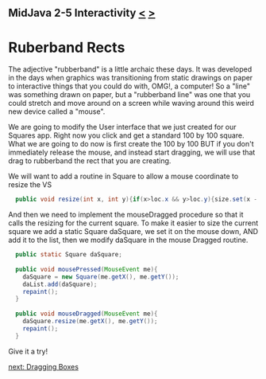 ## MidJava 2-5 Interactivity [&LT;](MJ0204.md) [&GT;](MJ0206.md)
# Ruberband Rects
The adjective "rubberband" is a little archaic these days. It was developed in the days when graphics was transitioning from static drawings on paper to interactive things that you could do with, OMG!, a computer! So a "line" was something drawn on paper, but a "rubberband line" was one that you could stretch and move around on a screen while waving around this weird new device called a "mouse".

We are going to modify the User interface that we just created for our Squares app. Right now you click and get a standard 100 by 100 square. What we are going to do now is first create the 100 by 100 BUT if you don't immediately release the mouse, and instead start dragging, we will use that drag to rubberband the rect that you are creating.

We will want to add a routine in Square to allow a mouse coordinate to resize the VS

```java
  public void resize(int x, int y){if(x>loc.x && y>loc.y){size.set(x - loc.x, y - loc.y);}}
```

And then we need to implement the mouseDragged procedure so that it calls the resizing for the current square. To make it easier to size the current square we add a static Square daSquare, we set it on the mouse down, AND add it to the list, then we modify daSquare in the mouse Dragged routine.

```java
  public static Square daSquare;
  
  public void mousePressed(MouseEvent me){
    daSquare = new Square(me.getX(), me.getY());
    daList.add(daSquare);
    repaint();
  }
  
  public void mouseDragged(MouseEvent me){
    daSquare.resize(me.getX(), me.getY());
    repaint();
  }
```

Give it a try! 

[next: Dragging Boxes](MJ0206.md)
